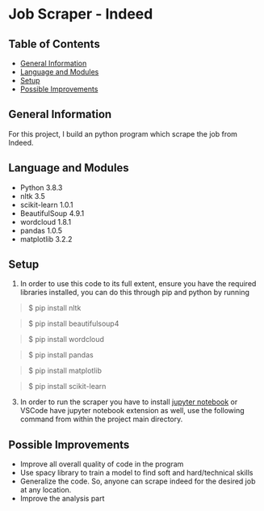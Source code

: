 # **Job Scraper - Indeed**

## Table of Contents

- [General Information](#general-information)
- [Language and Modules](#language-and-modules)
- [Setup](#setup)
- [Possible Improvements](#possible-improvements)

## General Information

For this project, I build an python program which scrape the job from Indeed.

## Language and Modules

- Python 3.8.3
- nltk 3.5
- scikit-learn 1.0.1
- BeautifulSoup 4.9.1
- wordcloud 1.8.1
- pandas 1.0.5
- matplotlib 3.2.2

## Setup

1. In order to use this code to its full extent, ensure you have the required libraries installed, you can do this through pip and python by running

> $ pip install nltk

> $ pip install beautifulsoup4

> $ pip install wordcloud

> $ pip install pandas

> $ pip install matplotlib

> $ pip install scikit-learn 

3. In order to run the scraper you have to install [jupyter notebook](https://jupyter.org/install) or VSCode have jupyter notebook extension as well, use the following command from within the project main directory.

## Possible Improvements

- Improve all overall quality of code in the program
- Use spacy library to train a model to find soft and hard/technical skills
- Generalize the code. So, anyone can scrape indeed for the desired job at any location.
- Improve the analysis part
